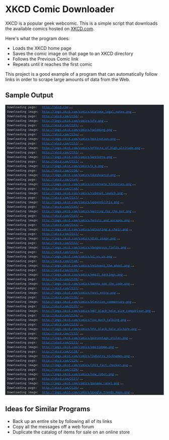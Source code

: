 # XKCD Comic Downloader

XKCD is a popular geek webcomic. This is a simple script that downloads the available comics hosted on [XKCD.com](https://xkcd.com).

Here's what the program does:
- Loads the XKCD home page
- Saves the comic image on that page to an XKCD directory
- Follows the Previous Comic link
- Repeats until it reaches the first comic

This project is a good example of a program that can automatically follow links in order to scrape large amounts of data from the Web.

## Sample Output
<p align=center>
  <img src=./sample_output.png alt=sample console output>
</p>

## Ideas for Similar Programs
* Back up an entire site by following all of its links
* Copy all the messages off a web forum
* Duplicate the catalog of items for sale on an online store
